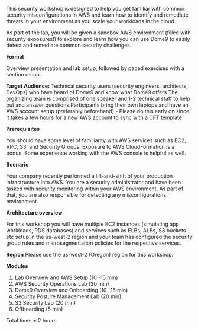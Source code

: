

This security workshop is designed to help you get familiar with common security misconfigurations in AWS and learn how to identify and remediate threats in your environment as you scale your workloads in the cloud.

As part of the lab, you will be given a sandbox AWS environment (filled with security exposures!) to explore and learn how you can use Dome9 to easily detect and remediate common security challenges.

<b>Format</b>

Overview presentation and lab setup, followed by paced exercises with a section recap.

<b>Target Audience:</b> Technical security users (security engineers, architects, DevOps) who have heard of Dome9 and know what Dome9 offers
The organizing team is comprised of one speaker and 1-2 technical staff to help out and answer questions
Participants bring their own laptops and have an AWS account setup (preferably beforehand) - Please do this early on since it takes a few hours for a new AWS account to sync with a CFT template

<b>Prerequisites</b>

You should have some level of familiarity with AWS services such as EC2, VPC, S3, and Security Groups. Exposure to AWS CloudFormation is a bonus. Some experience working with the AWS console is helpful as well.

<b>Scenario</b>

Your company recently performed a lift-and-shift of your production infrastructure into AWS. You are a security administrator and have been tasked with security monitoring within your AWS environment. As part of that, you are also responsible for detecting any misconfigurations environment.

<b>Architecture overview</b>

For this workshop you will have multiple EC2 instances (simulating app workloads, RDS databases) and services such as ELBs, ALBs, S3 buckets etc setup in the us-west-2 region and your team has configured the security group rules and microsegmentation policies for the respective services.


<b>Region</b>
Please use the us-west-2 (Oregon) region for this workshop.


<b>Modules</b>
1. Lab Overview and AWS Setup (10 -15 min)
2. AWS Security Operations Lab (30 min)
3. Dome9 Overview and Onboarding (10 -15 min)
4. Security Posture Management Lab (20 min)
5. S3 Security Lab (20 min)
6. Offboarding (5 min)

Total time: ± 2 hours
